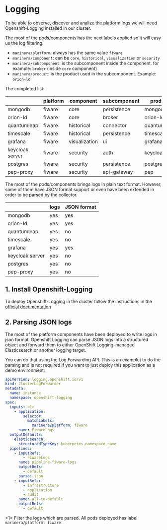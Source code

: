 # Logging

To be able to observe, discover and analize the platform logs we will need Openshift-Logging installed in our cluster.

The most of the pods/components has the next labels applied so it will easy us the log filtering:

- `marinera/platform`: always has the same value `fiware`
- `marinera/component`: can be `core`, `historical`, `visualization` or `security`
- `marinera/subcomponent`: is the subcomponent inside the component. for example: `broker` (inside `core` component)
- `marinera/product`: is the product used in the subcomponent. Example: `orion-ld`

The completed list:

|                 | platform  | component     | subcomponent | product     | 
|-----------------|-----------|---------------|--------------|-------------|
| mongodb         | fiware    | core          | persistence  | mongodb     |
| orion-ld        | fiware    | core          | broker       | orion-ld    |
| quantumleap     | fiware    | historical    | connector    | quantumleap |
| timescale       | fiware    | historical    | persistence  | timescaledb |
| grafana         | fiware    | visualization | ui           | grafana     |
| keycloak server | fiware    | security      | auth         | keycloak    |
| postgres        | fiware    | security      | persistence  | postgres    |
| pep-proxy       | fiware    | security      | api-gateway  | pep         |

The most of the pods/components brings logs in plain text format. However, some of them have JSON format support or even have been extended in order to be parsed by the collector. 

|                 | logs          | JSON format |
|-----------------|---------------|-------------|
| mongodb         | yes           | yes         |
| orion-ld        | yes           | yes         |
| quantumleap     | yes           | no          |
| timescale       | yes           | no          |
| grafana         | yes           | yes         |
| keycloak server | yes           | no          |
| postgres        | yes           | no          |
| pep-proxy       | yes           | no          |

## 1. Install Openshift-Logging

To deploy Openshift-Logging in the cluster follow the instructions in the [official documentation](https://docs.openshift.com/container-platform/latest/logging/cluster-logging-deploying.html)

## 2. Parsing JSON logs

The most of the platform components have been deployed to write logs in json format. Openshift Logging can parse JSON logs into a structured object and forward them to either OpenShift Logging-managed Elasticsearch or another logging target.

You can do that using the Log Forwarding API. This is an examplet to do the parsing and is not required if you want to just deploy this application as a demo environment:

```yaml
apiVersion: logging.openshift.io/v1
kind: ClusterLogForwarder
metadata:
  name: instance
  namespace: openshift-logging
spec:
  inputs: <1>
    - application:
        selector:
          matchLabels:
            marinera/platform: fiware
      name: FiwareLogs
  outputDefaults:
    elasticsearch:
      structuredTypeKey: kubernetes.namespace_name
  pipelines:
    - inputRefs:
        - FiwareLogs
      name: pipeline-fiware-logs
      outputRefs:
        - default
      parse: json
    - inputRefs:
        - infrastructure
        - application
        - audit
      name: all-to-default
      outputRefs:
        - default
```
<1> Filter the logs which are parsed. All pods deployed has label `marinera/platform: fiware`